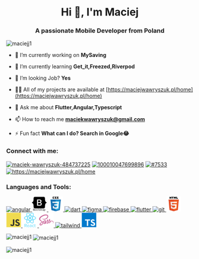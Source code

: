 <h1 align="center">Hi 👋, I'm Maciej</h1>
<h3 align="center">A passionate Mobile Developer from Poland</h3>

<p align="left"> <img src="https://komarev.com/ghpvc/?username=maciejj1&label=Profile%20views&color=0e75b6&style=flat" alt="maciejj1" /> </p>

- 🔭 I’m currently working on **MySaving**

- 🌱 I’m currently learning **Get_it,Freezed,Riverpod**

- 👯 I’m looking Job? **Yes**

- 👨‍💻 All of my projects are available at [https://maciejwawryszuk.pl/home](https://maciejwawryszuk.pl/home)

- 💬 Ask me about **Flutter,Angular,Typescript**

- 📫 How to reach me **maciekwawryszuk@gmail.com**

- ⚡ Fun fact **What can I do? Search in Google😂**

<h3 align="left">Connect with me:</h3>
<p align="left">
<a href="https://linkedin.com/in/maciek-wawryszuk-484737225" target="blank"><img align="center" src="https://raw.githubusercontent.com/rahuldkjain/github-profile-readme-generator/master/src/images/icons/Social/linked-in-alt.svg" alt="maciek-wawryszuk-484737225" height="30" width="40" /></a>
<a href="https://fb.com/100010047699896" target="blank"><img align="center" src="https://raw.githubusercontent.com/rahuldkjain/github-profile-readme-generator/master/src/images/icons/Social/facebook.svg" alt="100010047699896" height="30" width="40" /></a>
<a href="https://discord.gg/#7533" target="blank"><img align="center" src="https://raw.githubusercontent.com/rahuldkjain/github-profile-readme-generator/master/src/images/icons/Social/discord.svg" alt="#7533" height="30" width="40" /></a>
<a href="/https://maciejwawryszuk.pl/home" target="blank"><img align="center" src="https://raw.githubusercontent.com/rahuldkjain/github-profile-readme-generator/master/src/images/icons/Social/rss.svg" alt="https://maciejwawryszuk.pl/home" height="30" width="40" /></a>
</p>

<h3 align="left">Languages and Tools:</h3>
<p align="left"> <a href="https://angular.io" target="_blank" rel="noreferrer"> <img src="https://angular.io/assets/images/logos/angular/angular.svg" alt="angular" width="40" height="40"/> </a> <a href="https://getbootstrap.com" target="_blank" rel="noreferrer"> <img src="https://raw.githubusercontent.com/devicons/devicon/master/icons/bootstrap/bootstrap-plain-wordmark.svg" alt="bootstrap" width="40" height="40"/> </a> <a href="https://www.w3schools.com/css/" target="_blank" rel="noreferrer"> <img src="https://raw.githubusercontent.com/devicons/devicon/master/icons/css3/css3-original-wordmark.svg" alt="css3" width="40" height="40"/> </a> <a href="https://dart.dev" target="_blank" rel="noreferrer"> <img src="https://www.vectorlogo.zone/logos/dartlang/dartlang-icon.svg" alt="dart" width="40" height="40"/> </a> <a href="https://www.figma.com/" target="_blank" rel="noreferrer"> <img src="https://www.vectorlogo.zone/logos/figma/figma-icon.svg" alt="figma" width="40" height="40"/> </a> <a href="https://firebase.google.com/" target="_blank" rel="noreferrer"> <img src="https://www.vectorlogo.zone/logos/firebase/firebase-icon.svg" alt="firebase" width="40" height="40"/> </a> <a href="https://flutter.dev" target="_blank" rel="noreferrer"> <img src="https://www.vectorlogo.zone/logos/flutterio/flutterio-icon.svg" alt="flutter" width="40" height="40"/> </a> <a href="https://git-scm.com/" target="_blank" rel="noreferrer"> <img src="https://www.vectorlogo.zone/logos/git-scm/git-scm-icon.svg" alt="git" width="40" height="40"/> </a> <a href="https://www.w3.org/html/" target="_blank" rel="noreferrer"> <img src="https://raw.githubusercontent.com/devicons/devicon/master/icons/html5/html5-original-wordmark.svg" alt="html5" width="40" height="40"/> </a> <a href="https://developer.mozilla.org/en-US/docs/Web/JavaScript" target="_blank" rel="noreferrer"> <img src="https://raw.githubusercontent.com/devicons/devicon/master/icons/javascript/javascript-original.svg" alt="javascript" width="40" height="40"/> </a> <a href="https://reactjs.org/" target="_blank" rel="noreferrer"> <img src="https://raw.githubusercontent.com/devicons/devicon/master/icons/react/react-original-wordmark.svg" alt="react" width="40" height="40"/> </a> <a href="https://sass-lang.com" target="_blank" rel="noreferrer"> <img src="https://raw.githubusercontent.com/devicons/devicon/master/icons/sass/sass-original.svg" alt="sass" width="40" height="40"/> </a> <a href="https://tailwindcss.com/" target="_blank" rel="noreferrer"> <img src="https://www.vectorlogo.zone/logos/tailwindcss/tailwindcss-icon.svg" alt="tailwind" width="40" height="40"/> </a> <a href="https://www.typescriptlang.org/" target="_blank" rel="noreferrer"> <img src="https://raw.githubusercontent.com/devicons/devicon/master/icons/typescript/typescript-original.svg" alt="typescript" width="40" height="40"/> </a> </p>

<p><img align="left" src="https://github-readme-stats.vercel.app/api/top-langs?username=maciejj1&show_icons=true&locale=en&layout=compact" alt="maciejj1" /></p>

<p>&nbsp;<img align="center" src="https://github-readme-stats.vercel.app/api?username=maciejj1&show_icons=true&locale=en" alt="maciejj1" /></p>

<p><img align="center" src="https://github-readme-streak-stats.herokuapp.com/?user=maciejj1&" alt="maciejj1" /></p>
